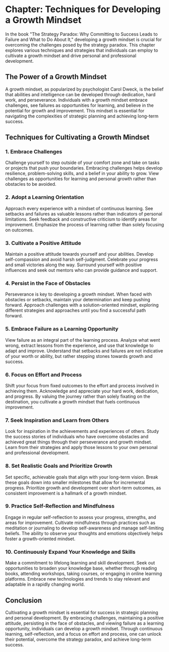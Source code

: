 Chapter: Techniques for Developing a Growth Mindset
===================================================

In the book "The Strategy Paradox: Why Committing to Success Leads to Failure and What to Do About It," developing a growth mindset is crucial for overcoming the challenges posed by the strategy paradox. This chapter explores various techniques and strategies that individuals can employ to cultivate a growth mindset and drive personal and professional development.

The Power of a Growth Mindset
-----------------------------

A growth mindset, as popularized by psychologist Carol Dweck, is the belief that abilities and intelligence can be developed through dedication, hard work, and perseverance. Individuals with a growth mindset embrace challenges, see failures as opportunities for learning, and believe in the potential for growth and improvement. This mindset is essential for navigating the complexities of strategic planning and achieving long-term success.

Techniques for Cultivating a Growth Mindset
-------------------------------------------

### 1. **Embrace Challenges**

Challenge yourself to step outside of your comfort zone and take on tasks or projects that push your boundaries. Embracing challenges helps develop resilience, problem-solving skills, and a belief in your ability to grow. View challenges as opportunities for learning and personal growth rather than obstacles to be avoided.

### 2. **Adopt a Learning Orientation**

Approach every experience with a mindset of continuous learning. See setbacks and failures as valuable lessons rather than indicators of personal limitations. Seek feedback and constructive criticism to identify areas for improvement. Emphasize the process of learning rather than solely focusing on outcomes.

### 3. **Cultivate a Positive Attitude**

Maintain a positive attitude towards yourself and your abilities. Develop self-compassion and avoid harsh self-judgment. Celebrate your progress and small victories along the way. Surround yourself with positive influences and seek out mentors who can provide guidance and support.

### 4. **Persist in the Face of Obstacles**

Perseverance is key to developing a growth mindset. When faced with obstacles or setbacks, maintain your determination and keep pushing forward. Approach challenges with a solution-oriented mindset, exploring different strategies and approaches until you find a successful path forward.

### 5. **Embrace Failure as a Learning Opportunity**

View failure as an integral part of the learning process. Analyze what went wrong, extract lessons from the experience, and use that knowledge to adapt and improve. Understand that setbacks and failures are not indicative of your worth or ability, but rather stepping stones towards growth and success.

### 6. **Focus on Effort and Process**

Shift your focus from fixed outcomes to the effort and process involved in achieving them. Acknowledge and appreciate your hard work, dedication, and progress. By valuing the journey rather than solely fixating on the destination, you cultivate a growth mindset that fuels continuous improvement.

### 7. **Seek Inspiration and Learn from Others**

Look for inspiration in the achievements and experiences of others. Study the success stories of individuals who have overcome obstacles and achieved great things through their perseverance and growth mindset. Learn from their strategies and apply those lessons to your own personal and professional development.

### 8. **Set Realistic Goals and Prioritize Growth**

Set specific, achievable goals that align with your long-term vision. Break these goals down into smaller milestones that allow for incremental progress. Prioritize growth and development over short-term outcomes, as consistent improvement is a hallmark of a growth mindset.

### 9. **Practice Self-Reflection and Mindfulness**

Engage in regular self-reflection to assess your progress, strengths, and areas for improvement. Cultivate mindfulness through practices such as meditation or journaling to develop self-awareness and manage self-limiting beliefs. The ability to observe your thoughts and emotions objectively helps foster a growth-oriented mindset.

### 10. **Continuously Expand Your Knowledge and Skills**

Make a commitment to lifelong learning and skill development. Seek out opportunities to broaden your knowledge base, whether through reading books, attending workshops, taking courses, or engaging in online learning platforms. Embrace new technologies and trends to stay relevant and adaptable in a rapidly changing world.

Conclusion
----------

Cultivating a growth mindset is essential for success in strategic planning and personal development. By embracing challenges, maintaining a positive attitude, persisting in the face of obstacles, and viewing failure as a learning opportunity, individuals can develop a growth mindset. Through continuous learning, self-reflection, and a focus on effort and process, one can unlock their potential, overcome the strategy paradox, and achieve long-term success.

